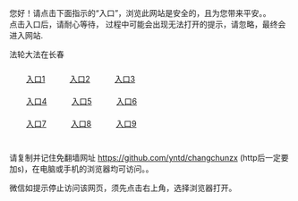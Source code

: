 您好！请点击下面指示的“入口”，浏览此网站是安全的，且为您带来平安。。 <br/>
点击入口后，请耐心等待， 过程中可能会出现无法打开的提示，请忽略，最终会进入网站. </br>

法轮大法在长春<br/>
<div style="padding:10px"><a style="margin:20px" target="_blank" href="https://d27g3gxe26uhkv.cloudfront.net/2Qpsp?vpwcrj" id="ccLink1" rel="nofollow">入口1</a> <a target="_blank" style="margin:20px" href="https://d1a8m1z9k4q8en.cloudfront.net/2Qpsp?txwcy" id="ccLink2" rel="nofollow">入口2</a> <a style="margin:20px" target="_blank" href="https://d175nqn9opdxbb.cloudfront.net/2Qpsp?hslnkpse" id="ccLink3" rel="nofollow">入口3</a></div>

<div style="padding:10px" ><a style="margin:20px" target="_blank" href="https://d27g3gxe26uhkv.cloudfront.net/2Qpsp?vpwcrj" id="ccLink4" rel="nofollow">入口4</a> <a style="margin:20px" href="https://d1a8m1z9k4q8en.cloudfront.net/2Qpsp?txwcy" target="_blank" id="ccLink5" rel="nofollow">入口5</a> <a style="margin:20px" href="https://d175nqn9opdxbb.cloudfront.net/2Qpsp?hslnkpse" target="_blank" id="ccLink6" rel="nofollow">入口6</a></div>

<div style="padding:10px"><a style="margin:20px" target="_blank" href="https://d27g3gxe26uhkv.cloudfront.net/2Qpsp?vpwcrj" id="ccLink7" rel="nofollow">入口7</a> <a style="margin:20px" href="https://d1a8m1z9k4q8en.cloudfront.net/2Qpsp?txwcy" target="_blank" id="ccLink8" rel="nofollow">入口8</a> <a style="margin:20px" target="_blank" href="https://d175nqn9opdxbb.cloudfront.net/2Qpsp?hslnkpse" id="ccLink9" rel="nofollow">入口9</a></div>

<br/>



请复制并记住免翻墙网址 https://github.com/yntd/changchunzx (http后一定要加s)，在电脑或手机的浏览器均可访问。。<br/>

微信如提示停止访问该网页，须先点击右上角，选择浏览器打开。
